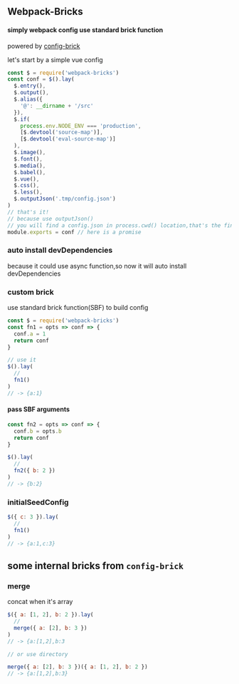 ## Webpack-Bricks

#### simply webpack config use standard brick function

powered by [config-brick](https://www.npmjs.com/package/config-brick)

let's start by a simple vue config

```js
const $ = require('webpack-bricks')
const conf = $().lay(
  $.entry(),
  $.output(),
  $.alias({
    '@': __dirname + '/src'
  }),
  $.if(
    process.env.NODE_ENV === 'production',
    [$.devtool('source-map')],
    [$.devtool('eval-source-map')]
  ),
  $.image(),
  $.font(),
  $.media(),
  $.babel(),
  $.vue(),
  $.css(),
  $.less(),
  $.outputJson('.tmp/config.json')
)
// that's it!
// because use outputJson()
// you will find a config.json in process.cwd() location,that's the final config file json
module.exports = conf // here is a promise
```

### auto install devDependencies
because it could use async function,so now it will auto install devDependencies


### custom brick

use standard brick function(SBF) to build config

```js
const $ = require('webpack-bricks')
const fn1 = opts => conf => {
  conf.a = 1
  return conf
}

// use it
$().lay(
  //
  fn1()
)
// -> {a:1}
```

#### pass SBF arguments

```js
const fn2 = opts => conf => {
  conf.b = opts.b
  return conf
}

$().lay(
  //
  fn2({ b: 2 })
)
// -> {b:2}
```

### initialSeedConfig

```js
$({ c: 3 }).lay(
  //
  fn1()
)
// -> {a:1,c:3}
```

## some internal bricks from `config-brick`

### merge

concat when it's array

```js
$({ a: [1, 2], b: 2 }).lay(
  //
  merge({ a: [2], b: 3 })
)
// -> {a:[1,2],b:3

// or use directory

merge({ a: [2], b: 3 })({ a: [1, 2], b: 2 })
// -> {a:[1,2],b:3}
```
